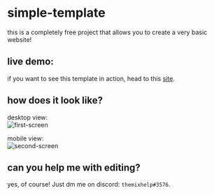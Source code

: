 # simple-template

this is a completely free project that allows you to create a very basic website!

## live demo:

if you want to see this template in action, head to this [site](https://themixhelp.github.io/simple-template/).

## how does it look like?

desktop view:\
![first-screen](https://i.ibb.co/vsQBZ9N/first-screen.png)

mobile view:\
![second-screen](https://i.ibb.co/2WD00Nh/second-screen.png)

## can you help me with editing?
yes, of course! Just dm me on discord: `themixhelp#3576`.
